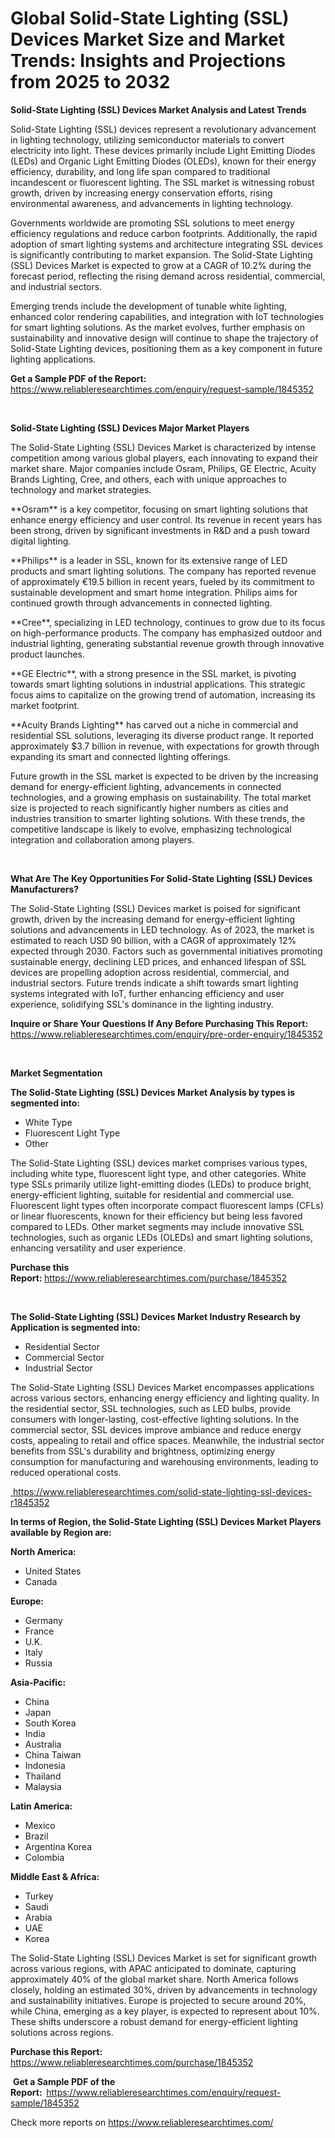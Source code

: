 <p><h1>Global Solid-State Lighting (SSL) Devices Market Size and Market Trends: Insights and Projections from 2025 to 2032</h1></p><p><strong>Solid-State Lighting (SSL) Devices Market Analysis and Latest Trends</strong></p>
<p><p>Solid-State Lighting (SSL) devices represent a revolutionary advancement in lighting technology, utilizing semiconductor materials to convert electricity into light. These devices primarily include Light Emitting Diodes (LEDs) and Organic Light Emitting Diodes (OLEDs), known for their energy efficiency, durability, and long life span compared to traditional incandescent or fluorescent lighting. The SSL market is witnessing robust growth, driven by increasing energy conservation efforts, rising environmental awareness, and advancements in lighting technology. </p><p>Governments worldwide are promoting SSL solutions to meet energy efficiency regulations and reduce carbon footprints. Additionally, the rapid adoption of smart lighting systems and architecture integrating SSL devices is significantly contributing to market expansion. The Solid-State Lighting (SSL) Devices Market is expected to grow at a CAGR of 10.2% during the forecast period, reflecting the rising demand across residential, commercial, and industrial sectors. </p><p>Emerging trends include the development of tunable white lighting, enhanced color rendering capabilities, and integration with IoT technologies for smart lighting solutions. As the market evolves, further emphasis on sustainability and innovative design will continue to shape the trajectory of Solid-State Lighting devices, positioning them as a key component in future lighting applications.</p></p>
<p><strong>Get a Sample PDF of the Report:&nbsp;</strong> <a href="https://www.reliableresearchtimes.com/enquiry/request-sample/1845352?utm_campaign=3059&utm_medium=2&utm_source=Github&utm_content=ia&utm_term=06042025&utm_id=solid-state-lighting-ssl-devices">https://www.reliableresearchtimes.com/enquiry/request-sample/1845352</a></p>
<p>&nbsp;</p>
<p><strong>Solid-State Lighting (SSL) Devices Major Market Players</strong></p>
<p><p>The Solid-State Lighting (SSL) Devices Market is characterized by intense competition among various global players, each innovating to expand their market share. Major companies include Osram, Philips, GE Electric, Acuity Brands Lighting, Cree, and others, each with unique approaches to technology and market strategies.</p><p>**Osram** is a key competitor, focusing on smart lighting solutions that enhance energy efficiency and user control. Its revenue in recent years has been strong, driven by significant investments in R&D and a push toward digital lighting.</p><p>**Philips** is a leader in SSL, known for its extensive range of LED products and smart lighting solutions. The company has reported revenue of approximately €19.5 billion in recent years, fueled by its commitment to sustainable development and smart home integration. Philips aims for continued growth through advancements in connected lighting.</p><p>**Cree**, specializing in LED technology, continues to grow due to its focus on high-performance products. The company has emphasized outdoor and industrial lighting, generating substantial revenue growth through innovative product launches.</p><p>**GE Electric**, with a strong presence in the SSL market, is pivoting towards smart lighting solutions in industrial applications. This strategic focus aims to capitalize on the growing trend of automation, increasing its market footprint.</p><p>**Acuity Brands Lighting** has carved out a niche in commercial and residential SSL solutions, leveraging its diverse product range. It reported approximately $3.7 billion in revenue, with expectations for growth through expanding its smart and connected lighting offerings.</p><p>Future growth in the SSL market is expected to be driven by the increasing demand for energy-efficient lighting, advancements in connected technologies, and a growing emphasis on sustainability. The total market size is projected to reach significantly higher numbers as cities and industries transition to smarter lighting solutions. With these trends, the competitive landscape is likely to evolve, emphasizing technological integration and collaboration among players.</p></p>
<p>&nbsp;</p>
<p><strong>What Are The Key Opportunities For Solid-State Lighting (SSL) Devices Manufacturers?</strong></p>
<p><p>The Solid-State Lighting (SSL) Devices market is poised for significant growth, driven by the increasing demand for energy-efficient lighting solutions and advancements in LED technology. As of 2023, the market is estimated to reach USD 90 billion, with a CAGR of approximately 12% expected through 2030. Factors such as governmental initiatives promoting sustainable energy, declining LED prices, and enhanced lifespan of SSL devices are propelling adoption across residential, commercial, and industrial sectors. Future trends indicate a shift towards smart lighting systems integrated with IoT, further enhancing efficiency and user experience, solidifying SSL's dominance in the lighting industry.</p></p>
<p><strong>Inquire or Share Your Questions If Any Before Purchasing This Report:</strong> <a href="https://www.reliableresearchtimes.com/enquiry/pre-order-enquiry/1845352?utm_campaign=3059&utm_medium=2&utm_source=Github&utm_content=ia&utm_term=06042025&utm_id=solid-state-lighting-ssl-devices">https://www.reliableresearchtimes.com/enquiry/pre-order-enquiry/1845352</a></p>
<p>&nbsp;</p>
<p><strong>Market Segmentation</strong></p>
<p><strong>The Solid-State Lighting (SSL) Devices Market Analysis by types is segmented into:</strong></p>
<p><ul><li>White Type</li><li>Fluorescent Light Type</li><li>Other</li></ul></p>
<p><p>The Solid-State Lighting (SSL) devices market comprises various types, including white type, fluorescent light type, and other categories. White type SSLs primarily utilize light-emitting diodes (LEDs) to produce bright, energy-efficient lighting, suitable for residential and commercial use. Fluorescent light types often incorporate compact fluorescent lamps (CFLs) or linear fluorescents, known for their efficiency but being less favored compared to LEDs. Other market segments may include innovative SSL technologies, such as organic LEDs (OLEDs) and smart lighting solutions, enhancing versatility and user experience.</p></p>
<p><strong>Purchase this Report:&nbsp;</strong><a href="https://www.reliableresearchtimes.com/purchase/1845352?utm_campaign=3059&utm_medium=2&utm_source=Github&utm_content=ia&utm_term=06042025&utm_id=solid-state-lighting-ssl-devices">https://www.reliableresearchtimes.com/purchase/1845352</a></p>
<p>&nbsp;</p>
<p><strong>The Solid-State Lighting (SSL) Devices Market Industry Research by Application is segmented into:</strong></p>
<p><ul><li>Residential Sector</li><li>Commercial Sector</li><li>Industrial Sector</li></ul></p>
<p><p>The Solid-State Lighting (SSL) Devices Market encompasses applications across various sectors, enhancing energy efficiency and lighting quality. In the residential sector, SSL technologies, such as LED bulbs, provide consumers with longer-lasting, cost-effective lighting solutions. In the commercial sector, SSL devices improve ambiance and reduce energy costs, appealing to retail and office spaces. Meanwhile, the industrial sector benefits from SSL's durability and brightness, optimizing energy consumption for manufacturing and warehousing environments, leading to reduced operational costs.</p></p>
<p><a href="https://www.reliableresearchtimes.com/solid-state-lighting-ssl-devices-r1845352?utm_campaign=3059&utm_medium=2&utm_source=Github&utm_content=ia&utm_term=06042025&utm_id=solid-state-lighting-ssl-devices">&nbsp;https://www.reliableresearchtimes.com/solid-state-lighting-ssl-devices-r1845352</a></p>
<p><strong>In terms of Region, the Solid-State Lighting (SSL) Devices Market Players available by Region are:</strong></p>
<p>
    <p> <strong> North America: </strong>
        <ul>
            <li>United States</li>
            <li>Canada</li>
        </ul>
        </p> 
    <p> <strong> Europe: </strong>
        <ul>
            <li>Germany</li>
            <li>France</li>
            <li>U.K.</li>
            <li>Italy</li>
            <li>Russia</li>
        </ul>
        </p> 
    <p> <strong> Asia-Pacific: </strong>
        <ul>
            <li>China</li>
            <li>Japan</li>
            <li>South Korea</li>
            <li>India</li>
            <li>Australia</li>
            <li>China Taiwan</li>
            <li>Indonesia</li>
            <li>Thailand</li>
            <li>Malaysia</li>
        </ul>
        </p> 
    <p> <strong> Latin America: </strong>
        <ul>
            <li>Mexico</li>
            <li>Brazil</li>
            <li>Argentina Korea</li>
            <li>Colombia</li>
        </ul>
        </p> 
    <p> <strong> Middle East & Africa: </strong>
        <ul>
            <li>Turkey</li>
            <li>Saudi</li>
            <li>Arabia</li>
            <li>UAE</li>
            <li>Korea</li>
        </ul>
    </p>
    </p>
<p><p>The Solid-State Lighting (SSL) Devices Market is set for significant growth across various regions, with APAC anticipated to dominate, capturing approximately 40% of the global market share. North America follows closely, holding an estimated 30%, driven by advancements in technology and sustainability initiatives. Europe is projected to secure around 20%, while China, emerging as a key player, is expected to represent about 10%. These shifts underscore a robust demand for energy-efficient lighting solutions across regions.</p></p>
<p><strong>Purchase this Report: </strong><a href="https://www.reliableresearchtimes.com/purchase/1845352?utm_campaign=3059&utm_medium=2&utm_source=Github&utm_content=ia&utm_term=06042025&utm_id=solid-state-lighting-ssl-devices">https://www.reliableresearchtimes.com/purchase/1845352</a></p>
<p>&nbsp;<strong>Get a Sample PDF of the Report:&nbsp;&nbsp;</strong><a href="https://www.reliableresearchtimes.com/enquiry/request-sample/1845352?utm_campaign=3059&utm_medium=2&utm_source=Github&utm_content=ia&utm_term=06042025&utm_id=solid-state-lighting-ssl-devices">https://www.reliableresearchtimes.com/enquiry/request-sample/1845352</a></p>
<p><strong></strong></p>
<p>Check more reports on <a href="https://www.reliableresearchtimes.com/?utm_campaign=3059&utm_medium=2&utm_source=Github&utm_content=ia&utm_term=06042025&utm_id=solid-state-lighting-ssl-devices">https://www.reliableresearchtimes.com/</a></p>